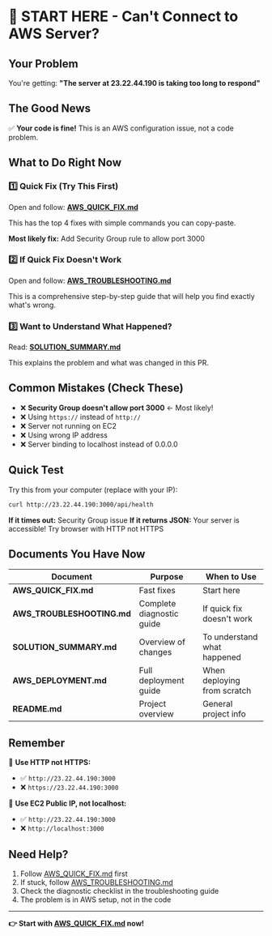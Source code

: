 # 🚨 START HERE - Can't Connect to AWS Server?

## Your Problem

You're getting: **"The server at 23.22.44.190 is taking too long to respond"**

## The Good News

✅ **Your code is fine!** This is an AWS configuration issue, not a code problem.

## What to Do Right Now

### 1️⃣ Quick Fix (Try This First)

Open and follow: **[AWS_QUICK_FIX.md](./AWS_QUICK_FIX.md)**

This has the top 4 fixes with simple commands you can copy-paste.

**Most likely fix:** Add Security Group rule to allow port 3000

### 2️⃣ If Quick Fix Doesn't Work

Open and follow: **[AWS_TROUBLESHOOTING.md](./AWS_TROUBLESHOOTING.md)**

This is a comprehensive step-by-step guide that will help you find exactly what's wrong.

### 3️⃣ Want to Understand What Happened?

Read: **[SOLUTION_SUMMARY.md](./SOLUTION_SUMMARY.md)**

This explains the problem and what was changed in this PR.

## Common Mistakes (Check These)

- ❌ **Security Group doesn't allow port 3000** ← Most likely!
- ❌ Using `https://` instead of `http://`
- ❌ Server not running on EC2
- ❌ Using wrong IP address
- ❌ Server binding to localhost instead of 0.0.0.0

## Quick Test

Try this from your computer (replace with your IP):

```bash
curl http://23.22.44.190:3000/api/health
```

**If it times out:** Security Group issue
**If it returns JSON:** Your server is accessible! Try browser with HTTP not HTTPS

## Documents You Have Now

| Document | Purpose | When to Use |
|----------|---------|-------------|
| **AWS_QUICK_FIX.md** | Fast fixes | Start here |
| **AWS_TROUBLESHOOTING.md** | Complete diagnostic guide | If quick fix doesn't work |
| **SOLUTION_SUMMARY.md** | Overview of changes | To understand what happened |
| **AWS_DEPLOYMENT.md** | Full deployment guide | When deploying from scratch |
| **README.md** | Project overview | General project info |

## Remember

🔴 **Use HTTP not HTTPS:**
- ✅ `http://23.22.44.190:3000`
- ❌ `https://23.22.44.190:3000`

🔴 **Use EC2 Public IP, not localhost:**
- ✅ `http://23.22.44.190:3000`
- ❌ `http://localhost:3000`

## Need Help?

1. Follow [AWS_QUICK_FIX.md](./AWS_QUICK_FIX.md) first
2. If stuck, follow [AWS_TROUBLESHOOTING.md](./AWS_TROUBLESHOOTING.md)
3. Check the diagnostic checklist in the troubleshooting guide
4. The problem is in AWS setup, not in the code

---

**👉 Start with [AWS_QUICK_FIX.md](./AWS_QUICK_FIX.md) now!**
